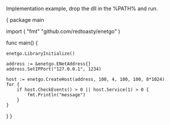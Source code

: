 Implementation example, drop the dll in the %PATH% and run.

{
package main

import (
	"fmt"
	"github.com/redtoasty/enetgo"
)

func main() {

	enetgo.LibraryInitialize()

	address := &enetgo.ENetAddress{}
	address.SetIPPort("127.0.0.1", 1234)

	host := enetgo.CreateHost(address, 100, 4, 100, 100, 8*1024)
	for {
		if host.CheckEvents() > 0 || host.Service(1) > 0 {
			fmt.Println("message")
		}
	}
}
}
